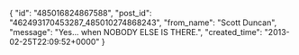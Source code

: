  {
   "id": "485016824867588",
   "post_id": "462493170453287_485010274868243",
   "from_name": "Scott Duncan",
   "message": "Yes... when NOBODY ELSE IS THERE.",
   "created_time": "2013-02-25T22:09:52+0000"
 }
